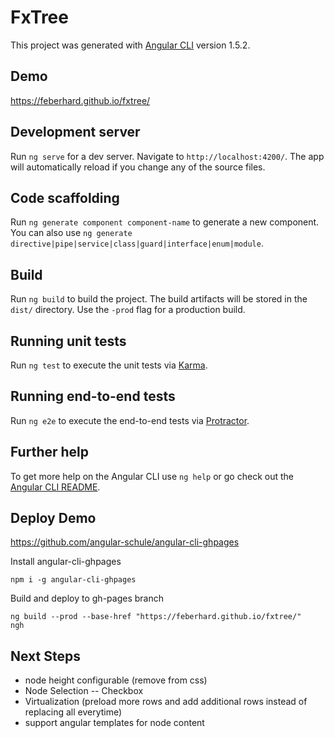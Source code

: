 # FxTree

This project was generated with [Angular CLI](https://github.com/angular/angular-cli) version 1.5.2.

## Demo

https://feberhard.github.io/fxtree/

## Development server

Run `ng serve` for a dev server. Navigate to `http://localhost:4200/`. The app will automatically reload if you change any of the source files.

## Code scaffolding

Run `ng generate component component-name` to generate a new component. You can also use `ng generate directive|pipe|service|class|guard|interface|enum|module`.

## Build

Run `ng build` to build the project. The build artifacts will be stored in the `dist/` directory. Use the `-prod` flag for a production build.

## Running unit tests

Run `ng test` to execute the unit tests via [Karma](https://karma-runner.github.io).

## Running end-to-end tests

Run `ng e2e` to execute the end-to-end tests via [Protractor](http://www.protractortest.org/).

## Further help

To get more help on the Angular CLI use `ng help` or go check out the [Angular CLI README](https://github.com/angular/angular-cli/blob/master/README.md).

## Deploy Demo
https://github.com/angular-schule/angular-cli-ghpages

Install angular-cli-ghpages 
```
npm i -g angular-cli-ghpages
```

Build and deploy to gh-pages branch
```
ng build --prod --base-href "https://feberhard.github.io/fxtree/"
ngh
```

## Next Steps
- node height configurable (remove from css)
- Node Selection
-- Checkbox
- Virtualization (preload more rows and add additional rows instead of replacing all everytime)
- support angular templates for node content
